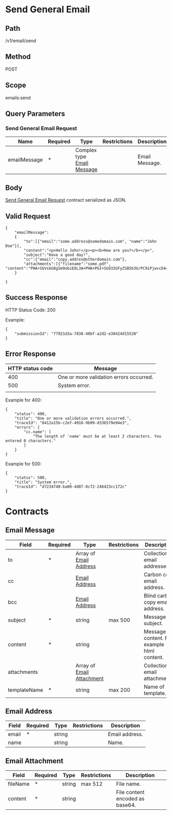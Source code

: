 # Send General Email

## Path

/v1/email/send

## Method

POST

## Scope
emails:send

## Query Parameters

### Send General Email Request
| Name | Required | Type | Restrictions | Description |
|--|--|--|--|--|
| emailMessage | * |Complex type [Email Message](https://github.com/dkhardwarecom/docs/blob/main/partnerApi/emails.md#email-message)  |  | Email Message. |

## Body

[Send General Email Request](https://github.com/dkhardwarecom/docs/blob/main/partnerApi/emails.md#Send-General-Email-Request) contract serialized as JSON.

## Valid Request
```
{
    "emailMessage":
    {
        "to":[{"email":"some.address@somedomain.com", "name":"John Doe"}],
        "content":"<p>Hello John!</p><p><b>How are you?</b></p>",
        "subject":"Have a good day!",
        "cc":{"email":"copy.addres@otherdomain.com"},
        "attachments":[{"filename":"some.pdf", "content":"PHA+SGVsbG8gSm9obiE8L3A+PHA+PGI+SG93IGFyZSB5b3U/PC9iPjwvcD4="}]
    }

}
```

## Success Response

HTTP Status Code: 200

Example:
```
{
    "submissionId": "77921d3a-7838-40bf-a2d2-e30424d15520"
}
```

## Error Response


| HTTP status code | Message |
|--|--|
| 400 | One or more validation errors occurred. |
| 500 | System error. |
|  |  |

Example for 400:
```
{
    "status": 400,
    "title": "One or more validation errors occurred.",
    "traceId": "8412a15b-c2ef-4916-9b09-d336579e94e3",
    "errors": {
        "cc.name": [
            "The length of 'name' must be at least 2 characters. You entered 0 characters."
        ]
    }
}
```

Example for 500:
```
{
    "status": 500,
    "title": "System error.",
    "traceId": "d7234748-ba00-4d87-8cf2-246423cc172c"
}
```

# Contracts

## Email Message

| Field | Required | Type | Restrictions | Description |
|--|--|--|--|--|
| to | * | Array of [Email Address](https://github.com/dkhardwarecom/docs/blob/main/partnerApi/emails.md#Email-Address) |  | Collection of email addresses. |
| cc |  | [Email Address](https://github.com/dkhardwarecom/docs/blob/main/partnerApi/emails.md#Email-Address) |  | Carbon copy email address. |
| bcc |  | [Email Address](https://github.com/dkhardwarecom/docs/blob/main/partnerApi/emails.md#Email-Address) |  | Blind carbon copy email address. |
| subject | * | string | max 500 | Message subject. |
| content | * | string |  | Message content. For example html content. |
| attachments |  | Array of [Email Attachment](https://github.com/dkhardwarecom/docs/blob/main/partnerApi/emails.md#Email-Attachment) |  | Collection of email attachments. |
| templateName | * | string | max 200 | Name of template.  |

## Email Address

| Field | Required | Type | Restrictions | Description |
|--|--|--|--|--|
| email | * | string | | Email address. |
| name |  | string |  | Name. |

## Email Attachment

| Field | Required | Type | Restrictions | Description |
|--|--|--|--|--|
| fileName | * | string | max 512 | File name. |
| content | * | string |  | File content encoded as base64. |


